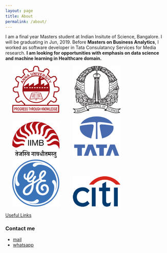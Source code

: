 ```yaml
---
layout: page
title: About
permalink: /about/
---
```


I am a final year Masters student at Indian Insitute of Science, Bangalore. I will be graduating in Jun, 2019. Before **Masters on Business Analytics**, I worked as software developer in Tata Consulatancy Services for Media research. **I am looking for opportunities with emphasis on data science and machine learning in Healthcare domain.**

<img src="/assets/Anna_univ.png" width="150" hspace="20"><img src="/assets/IISc.png" width="150" hspace="20"><img src="/assets/IIMB.png" width="150" hspace="20"><img src="/assets/TCS.png" width="150" hspace="20"><img src="/assets/GE.png" width="150" hspace="20"><img src="/assets/citi.png" width="150" hspace="20">

<a href="https:/karthickrajas.github.io/usefulLinks">Useful Links</a>

### Contact me

- [mail](mailto:karthick11b36@gmail.com)
- [whatsapp](https://wa.me/918220759329)